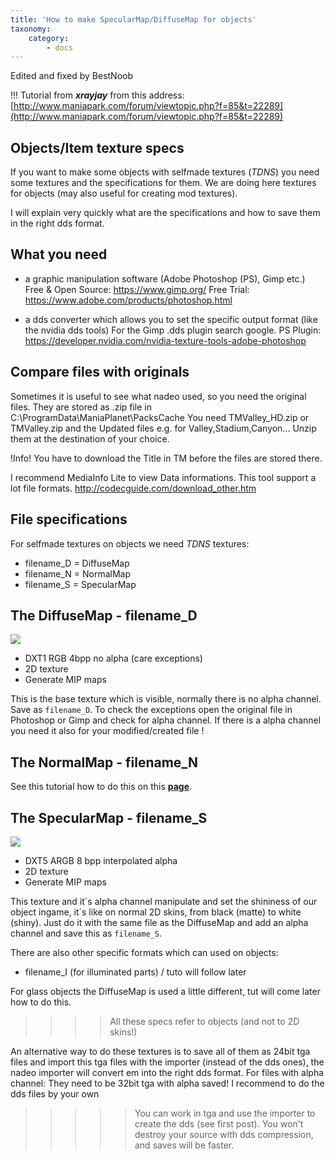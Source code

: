 ```yaml
---
title: 'How to make SpecularMap/DiffuseMap for objects'
taxonomy:
    category:
        - docs
---
```

Edited and fixed by BestNoob

!!! Tutorial from ***xrayjay*** from this address: [http://www.maniapark.com/forum/viewtopic.php?f=85&t=22289](http://www.maniapark.com/forum/viewtopic.php?f=85&t=22289)


## Objects/Item texture specs
If you want to make some objects with selfmade textures (_TDNS_) you need some textures and the specifications for them. We are doing here textures for objects (may also useful for creating mod textures).

I will explain very quickly what are the specifications and how to save them in the right dds format.

## What you need

* a graphic manipulation software (Adobe Photoshop (PS), Gimp etc.)
Free & Open Source: https://www.gimp.org/
Free Trial: https://www.adobe.com/products/photoshop.html

* a dds converter which allows you to set the specific output format (like the nvidia dds tools)
For the Gimp .dds plugin search google.
PS Plugin: https://developer.nvidia.com/nvidia-texture-tools-adobe-photoshop


## Compare files with originals

Sometimes it is useful to see what nadeo used, so you need the original files.
They are stored as .zip file in C:\ProgramData\ManiaPlanet\PacksCache
You need TMValley_HD.zip or TMValley.zip and the Updated files e.g. for Valley,Stadium,Canyon...
Unzip them at the destination of your choice.

!Info! You have to download the Title in TM before the files are stored there.

I recommend MediaInfo Lite to view Data informations. This tool support a lot file formats.
http://codecguide.com/download_other.htm


## File specifications
For selfmade textures on objects we need _TDNS_ textures:

* filename_D = DiffuseMap
* filename_N = NormalMap
* filename_S = SpecularMap

## The DiffuseMap - filename_D

![](http://trackmania-carpark.com/imagespark/up4/52cea5bd6a098.jpg)

* DXT1 RGB 4bpp no alpha (care exceptions)
* 2D texture
* Generate MIP maps

This is the base texture which is visible, normally there is no alpha channel. Save as `filename_D`.
To check the exceptions open the original file in Photoshop or Gimp and check for alpha channel.
If there is a alpha channel you need it also for your modified/created file !

## The NormalMap - filename_N
See this tutorial how to do this on this **[page](../how-to-make-a-normalmap)**.

## The SpecularMap - filename_S

![](http://trackmania-carpark.com/imagespark/up4/52cea735d118b.jpg)

* DXT5 ARGB 8 bpp interpolated alpha
* 2D texture
* Generate MIP maps

This texture and it´s alpha channel manipulate and set the shininess of our object ingame, it´s like on normal 2D skins, from black (matte) to white (shiny). Just do it with the same file as the DiffuseMap and add an alpha channel and save this as `filename_S`.

There are also other specific formats which can used on objects:

* filename_I (for illuminated parts) / tuto will follow later

For glass objects the DiffuseMap is used a little different, tut will come later how to do this.

>>>> All these specs refer to objects (and not to 2D skins!)

An alternative way to do these textures is to save all of them as 24bit tga files and import this tga files with the importer (instead of the dds ones), the nadeo importer will convert em into the right dds format. For files with alpha channel: They need to be 32bit tga with alpha saved!
I recommend to do the dds files by your own

>>>>> You can work in tga and use the importer to create the dds (see first post). You won't destroy your source with dds compression, and saves will be faster.
